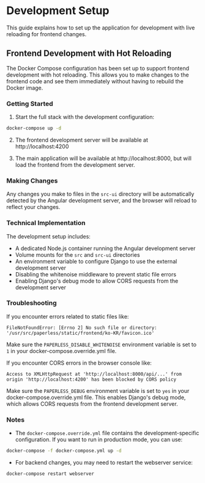 # Development Setup

This guide explains how to set up the application for development with live reloading for frontend changes.

## Frontend Development with Hot Reloading

The Docker Compose configuration has been set up to support frontend development with hot reloading. This allows you to make changes to the frontend code and see them immediately without having to rebuild the Docker image.

### Getting Started

1. Start the full stack with the development configuration:

```bash
docker-compose up -d
```

2. The frontend development server will be available at http://localhost:4200

3. The main application will be available at http://localhost:8000, but will load the frontend from the development server.

### Making Changes

Any changes you make to files in the `src-ui` directory will be automatically detected by the Angular development server, and the browser will reload to reflect your changes.

### Technical Implementation

The development setup includes:

- A dedicated Node.js container running the Angular development server
- Volume mounts for the `src` and `src-ui` directories
- An environment variable to configure Django to use the external development server
- Disabling the whitenoise middleware to prevent static file errors
- Enabling Django's debug mode to allow CORS requests from the development server

### Troubleshooting

If you encounter errors related to static files like:

```
FileNotFoundError: [Errno 2] No such file or directory: '/usr/src/paperless/static/frontend/ko-KR/favicon.ico'
```

Make sure the `PAPERLESS_DISABLE_WHITENOISE` environment variable is set to `1` in your docker-compose.override.yml file.

If you encounter CORS errors in the browser console like:

```
Access to XMLHttpRequest at 'http://localhost:8000/api/...' from origin 'http://localhost:4200' has been blocked by CORS policy
```

Make sure the `PAPERLESS_DEBUG` environment variable is set to `yes` in your docker-compose.override.yml file. This enables Django's debug mode, which allows CORS requests from the frontend development server.

### Notes

- The `docker-compose.override.yml` file contains the development-specific configuration. If you want to run in production mode, you can use:

```bash
docker-compose -f docker-compose.yml up -d
```

- For backend changes, you may need to restart the webserver service:

```bash
docker-compose restart webserver
```
